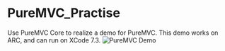 # PureMVC_Practise
Use PureMVC Core to realize a demo for PureMVC.
This demo works on ARC, and can run on XCode 7.3.
![PureMVC Demo](http://upload-images.jianshu.io/upload_images/2340489-1921e40dfb5aa466.png?imageMogr2/auto-orient/strip%7CimageView2/2/w/1240)


